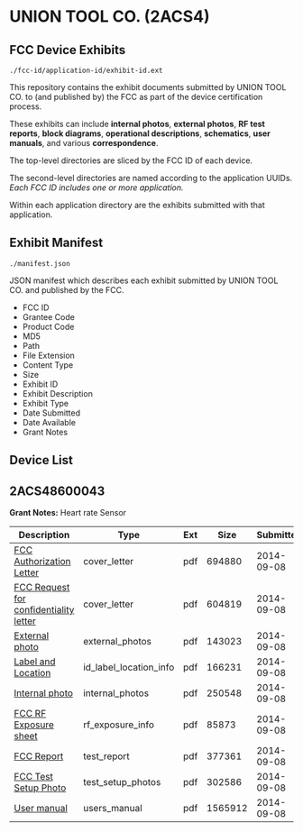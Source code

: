 # UNION TOOL CO. (2ACS4)
## FCC Device Exhibits

```
./fcc-id/application-id/exhibit-id.ext
```

This repository contains the exhibit documents submitted by UNION TOOL CO. to (and published by) the FCC as part of the device certification process.

These exhibits can include **internal photos**, **external photos**, **RF test reports**, **block diagrams**, **operational descriptions**, **schematics**, **user manuals**, and various **correspondence**.

The top-level directories are sliced by the FCC ID of each device.

The second-level directories are named according to the application UUIDs. *Each FCC ID includes one or more application.*

Within each application directory are the exhibits submitted with that application. 

## Exhibit Manifest

```
./manifest.json
```

JSON manifest which describes each exhibit submitted by UNION TOOL CO. and published by the FCC.

- FCC ID
- Grantee Code
- Product Code
- MD5
- Path
- File Extension
- Content Type
- Size
- Exhibit ID
- Exhibit Description
- Exhibit Type
- Date Submitted
- Date Available
- Grant Notes

## Device List
## 2ACS48600043
**Grant Notes:** Heart rate Sensor

| Description | Type | Ext | Size | Submitted | Available |
| ----------- | ---- | --- | ---- | --------- | --------- |
| [FCC Authorization Letter](2ACS48600043/8f743044c196f2744397bf326744419b/2381150.pdf) | cover_letter | pdf | 694880 | 2014-09-08 | 2014-09-08 |
| [FCC Request for confidentiality letter](2ACS48600043/8f743044c196f2744397bf326744419b/2381151.pdf) | cover_letter | pdf | 604819 | 2014-09-08 | 2014-09-08 |
| [External photo](2ACS48600043/8f743044c196f2744397bf326744419b/2381155.pdf) | external_photos | pdf | 143023 | 2014-09-08 | 2014-09-08 |
| [Label and Location](2ACS48600043/8f743044c196f2744397bf326744419b/2381158.pdf) | id_label_location_info | pdf | 166231 | 2014-09-08 | 2014-09-08 |
| [Internal photo](2ACS48600043/8f743044c196f2744397bf326744419b/2381156.pdf) | internal_photos | pdf | 250548 | 2014-09-08 | 2014-09-08 |
| [FCC RF Exposure sheet](2ACS48600043/8f743044c196f2744397bf326744419b/2381153.pdf) | rf_exposure_info | pdf | 85873 | 2014-09-08 | 2014-09-08 |
| [FCC Report](2ACS48600043/8f743044c196f2744397bf326744419b/2381152.pdf) | test_report | pdf | 377361 | 2014-09-08 | 2014-09-08 |
| [FCC Test Setup Photo](2ACS48600043/8f743044c196f2744397bf326744419b/2381154.pdf) | test_setup_photos | pdf | 302586 | 2014-09-08 | 2014-09-08 |
| [User manual](2ACS48600043/8f743044c196f2744397bf326744419b/2381157.pdf) | users_manual | pdf | 1565912 | 2014-09-08 | 2014-09-08 |
